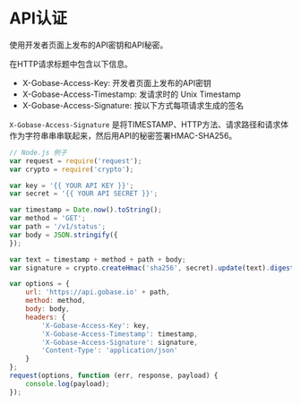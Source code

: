 # API认证

使用开发者页面上发布的API密钥和API秘密。

在HTTP请求标题中包含以下信息。

* X-Gobase-Access-Key: 开发者页面上发布的API密钥
* X-Gobase-Access-Timestamp: 发请求时的 Unix Timestamp
* X-Gobase-Access-Signature: 按以下方式每项请求生成的签名

`X-Gobase-Access-Signature` 是将TIMESTAMP、HTTP方法、请求路径和请求体作为字符串串串联起来，然后用API的秘密签署HMAC-SHA256。

```js
// Node.js 例子
var request = require('request');
var crypto = require('crypto');

var key = '{{ YOUR API KEY }}';
var secret = '{{ YOUR API SECRET }}';

var timestamp = Date.now().toString();
var method = 'GET';
var path = '/v1/status';
var body = JSON.stringify({
});

var text = timestamp + method + path + body;
var signature = crypto.createHmac('sha256', secret).update(text).digest('hex');

var options = {
    url: 'https://api.gobase.io' + path,
    method: method,
    body: body,
    headers: {
        'X-Gobase-Access-Key': key,
        'X-Gobase-Access-Timestamp': timestamp,
        'X-Gobase-Access-Signature': signature,
        'Content-Type': 'application/json'
    }
};
request(options, function (err, response, payload) {
    console.log(payload);
});
```
